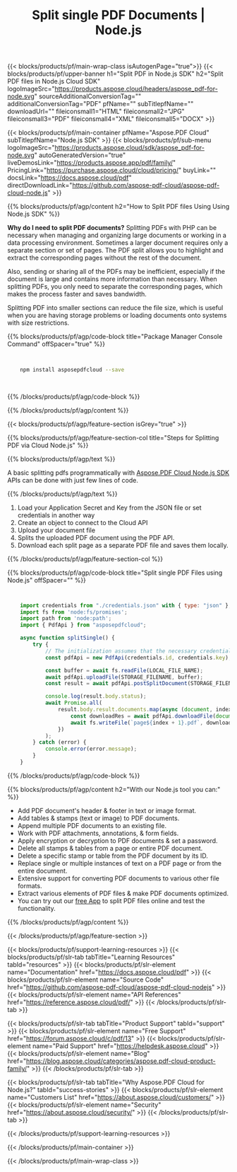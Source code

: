 ﻿---
title: Split single PDF Documents | Node.js
description: Split PDF into multiple files in Node.js using Aspose.PDF Cloud SDK. Automate document segmentation.
weight: 40
url: nodejs/split/
---

{{< blocks/products/pf/main-wrap-class isAutogenPage="true">}}
{{< blocks/products/pf/upper-banner h1="Split PDF in Node.js SDK" h2="Split PDF files in Node.js Cloud SDK" logoImageSrc="https://products.aspose.cloud/headers/aspose_pdf-for-node.svg" sourceAdditionalConversionTag="" additionalConversionTag="PDF" pfName="" subTitlepfName="" downloadUrl="" fileiconsmall1="HTML" fileiconsmall2="JPG" fileiconsmall3="PDF" fileiconsmall4="XML" fileiconsmall5="DOCX" >}}

{{< blocks/products/pf/main-container pfName="Aspose.PDF Cloud" subTitlepfName="Node.js SDK" >}}
{{< blocks/products/pf/sub-menu logoImageSrc="https://products.aspose.cloud/sdk/aspose_pdf-for-node.svg"
autoGeneratedVersion="true"
liveDemosLink="https://products.aspose.app/pdf/family/" PricingLink="https://purchase.aspose.cloud/cloud/pricing/" buyLink="" docsLink="https://docs.aspose.cloud/pdf"  directDownloadLink="https://github.com/aspose-pdf-cloud/aspose-pdf-cloud-node.js" >}}

{{% blocks/products/pf/agp/content h2="How to Split PDF files Using Using Node.js SDK" %}}

**Why do I need to split PDF documents?** Splitting PDFs with PHP can be necessary when managing and organizing large documents or working in a data processing environment.  Sometimes a larger document requires only a separate section or set of pages. The PDF split allows you to highlight and extract the corresponding pages without the rest of the document.

Also, sending or sharing all of the PDFs may be inefficient, especially if the document is large and contains more information than necessary. When splitting PDFs, you only need to separate the corresponding pages, which makes the process faster and saves bandwidth.

Splitting PDF into smaller sections can reduce the file size, which is useful when you are having storage problems or loading documents onto systems with size restrictions.

{{% blocks/products/pf/agp/code-block title="Package Manager Console Command" offSpacer="true" %}}

```bash

     
    npm install asposepdfcloud --save
     
     

```

{{% /blocks/products/pf/agp/code-block %}}

{{% /blocks/products/pf/agp/content %}}

{{< blocks/products/pf/agp/feature-section isGrey="true" >}}

{{% blocks/products/pf/agp/feature-section-col title="Steps for Splitting PDF via Cloud Node.js" %}}

{{% blocks/products/pf/agp/text %}}

 A basic splitting pdfs programmatically with
 [Aspose.PDF Cloud Node.js SDK](https://products.aspose.cloud/pdf/nodejs/)
 APIs can be done with just few lines of code.

{{% /blocks/products/pf/agp/text %}}

1. Load your Application Secret and Key from the JSON file or set credentials in another way
1. Create an object to connect to the Cloud API
1. Upload your document file
1. Splits the uploaded PDF document using the PDF API.
1. Download each split page as a separate PDF file and saves them locally.

{{% /blocks/products/pf/agp/feature-section-col %}}


{{% blocks/products/pf/agp/code-block title="Split single PDF Files using Node.js" offSpacer="" %}}

```js


    import credentials from "./credentials.json" with { type: "json" };
    import fs from 'node:fs/promises';
    import path from 'node:path';
    import { PdfApi } from "asposepdfcloud";

    async function splitSingle() {
        try {
            // The initialization assumes that the necessary credentials (Application ID and Application Key) from https://dashboard.aspose.cloud/
            const pdfApi = new PdfApi(credentials.id, credentials.key);

            const buffer = await fs.readFile(LOCAL_FILE_NAME);
            await pdfApi.uploadFile(STORAGE_FILENAME, buffer);
            const result = await pdfApi.postSplitDocument(STORAGE_FILENAME);

            console.log(result.body.status);
            await Promise.all(
                result.body.result.documents.map(async (document, index) => {
                    const downloadRes = await pdfApi.downloadFile(document.href);
                    await fs.writeFile(`page${index + 1}.pdf`, downloadRes.body);
                })
            );
        } catch (error) {
            console.error(error.message);
        }
    }
```

{{% /blocks/products/pf/agp/code-block %}}

{{% blocks/products/pf/agp/content h2="With our Node.js tool you can:" %}}

+ Add PDF document's header & footer in text or image format.
+ Add tables & stamps (text or image) to PDF documents.
+ Append multiple PDF documents to an existing file.
+ Work with PDF attachments, annotations, & form fields.
+ Apply encryption or decryption to PDF documents & set a password.
+ Delete all stamps & tables from a page or entire PDF document.
+ Delete a specific stamp or table from the PDF document by its ID.
+ Replace single or multiple instances of text on a PDF page or from the entire document.
+ Extensive support for converting PDF documents to various other file formats.
+ Extract various elements of PDF files & make PDF documents optimized.
+ You can try out our [free App](https://products.aspose.app/pdf/split-pdf) to split PDF files online and test the functionality.

{{% /blocks/products/pf/agp/content %}}

{{< /blocks/products/pf/agp/feature-section >}}

{{< blocks/products/pf/support-learning-resources >}}
{{< blocks/products/pf/slr-tab tabTitle="Learning Resources" tabId="resources" >}}
{{< blocks/products/pf/slr-element name="Documentation" href="https://docs.aspose.cloud/pdf" >}}
{{< blocks/products/pf/slr-element name="Source Code" href="https://github.com/aspose-pdf-cloud/aspose-pdf-cloud-nodejs" >}}
{{< blocks/products/pf/slr-element name="API References" href="https://reference.aspose.cloud/pdf/" >}}
{{< /blocks/products/pf/slr-tab >}}

{{< blocks/products/pf/slr-tab tabTitle="Product Support" tabId="support" >}}
{{< blocks/products/pf/slr-element name="Free Support" href="https://forum.aspose.cloud/c/pdf/13" >}}
{{< blocks/products/pf/slr-element name="Paid Support" href="https://helpdesk.aspose.cloud" >}}
{{< blocks/products/pf/slr-element name="Blog" href="https://blog.aspose.cloud/categories/aspose.pdf-cloud-product-family/" >}}
{{< /blocks/products/pf/slr-tab >}}

{{< blocks/products/pf/slr-tab tabTitle="Why Aspose.PDF Cloud for Node.js?" tabId="success-stories" >}}
{{< blocks/products/pf/slr-element name="Customers List" href="https://about.aspose.cloud/customers/" >}}
{{< blocks/products/pf/slr-element name="Security" href="https://about.aspose.cloud/security/" >}}
{{< /blocks/products/pf/slr-tab >}}

{{< /blocks/products/pf/support-learning-resources >}}

<!-- aboutfile Ends -->

{{< /blocks/products/pf/main-container >}}

{{< /blocks/products/pf/main-wrap-class >}}


